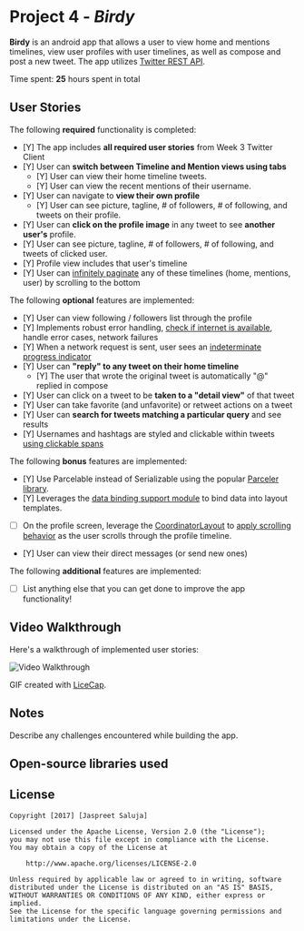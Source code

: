 # Project 4 - *Birdy*

**Birdy** is an android app that allows a user to view home and mentions timelines, view user profiles with user timelines, as well as compose and post a new tweet. The app utilizes [Twitter REST API](https://dev.twitter.com/rest/public).

Time spent: **25** hours spent in total

## User Stories

The following **required** functionality is completed:

* [Y] The app includes **all required user stories** from Week 3 Twitter Client
* [Y] User can **switch between Timeline and Mention views using tabs**
  * [Y] User can view their home timeline tweets.
  * [Y] User can view the recent mentions of their username.
* [Y] User can navigate to **view their own profile**
  * [Y] User can see picture, tagline, # of followers, # of following, and tweets on their profile.
* [Y] User can **click on the profile image** in any tweet to see **another user's** profile.
 * [Y] User can see picture, tagline, # of followers, # of following, and tweets of clicked user.
 * [Y] Profile view includes that user's timeline
* [Y] User can [infinitely paginate](http://guides.codepath.com/android/Endless-Scrolling-with-AdapterViews-and-RecyclerView) any of these timelines (home, mentions, user) by scrolling to the bottom

The following **optional** features are implemented:

* [Y] User can view following / followers list through the profile
* [Y] Implements robust error handling, [check if internet is available](http://guides.codepath.com/android/Sending-and-Managing-Network-Requests#checking-for-network-connectivity), handle error cases, network failures
* [Y] When a network request is sent, user sees an [indeterminate progress indicator](http://guides.codepath.com/android/Handling-ProgressBars#progress-within-actionbar)
* [Y] User can **"reply" to any tweet on their home timeline**
  * [Y] The user that wrote the original tweet is automatically "@" replied in compose
* [Y] User can click on a tweet to be **taken to a "detail view"** of that tweet
 * [Y] User can take favorite (and unfavorite) or retweet actions on a tweet
* [Y] User can **search for tweets matching a particular query** and see results
* [Y] Usernames and hashtags are styled and clickable within tweets [using clickable spans](http://guides.codepath.com/android/Working-with-the-TextView#creating-clickable-styled-spans)

The following **bonus** features are implemented:

* [Y] Use Parcelable instead of Serializable using the popular [Parceler library](http://guides.codepath.com/android/Using-Parceler).
* [Y] Leverages the [data binding support module](http://guides.codepath.com/android/Applying-Data-Binding-for-Views) to bind data into layout templates.
* [ ] On the profile screen, leverage the [CoordinatorLayout](http://guides.codepath.com/android/Handling-Scrolls-with-CoordinatorLayout#responding-to-scroll-events) to [apply scrolling behavior](https://hackmd.io/s/SJyDOCgU) as the user scrolls through the profile timeline.
* [Y] User can view their direct messages (or send new ones)

The following **additional** features are implemented:

* [ ] List anything else that you can get done to improve the app functionality!

## Video Walkthrough

Here's a walkthrough of implemented user stories:

<img src='https://github.com/jsaluja87/birdy/blob/master/Codepath_Assignment4_Birdy_04022017.gif' title='Video Walkthrough' width='' alt='Video Walkthrough' />

GIF created with [LiceCap](http://www.cockos.com/licecap/).

## Notes

Describe any challenges encountered while building the app.

## Open-source libraries used

## License

    Copyright [2017] [Jaspreet Saluja]

    Licensed under the Apache License, Version 2.0 (the "License");
    you may not use this file except in compliance with the License.
    You may obtain a copy of the License at

        http://www.apache.org/licenses/LICENSE-2.0

    Unless required by applicable law or agreed to in writing, software
    distributed under the License is distributed on an "AS IS" BASIS,
    WITHOUT WARRANTIES OR CONDITIONS OF ANY KIND, either express or implied.
    See the License for the specific language governing permissions and
    limitations under the License.

